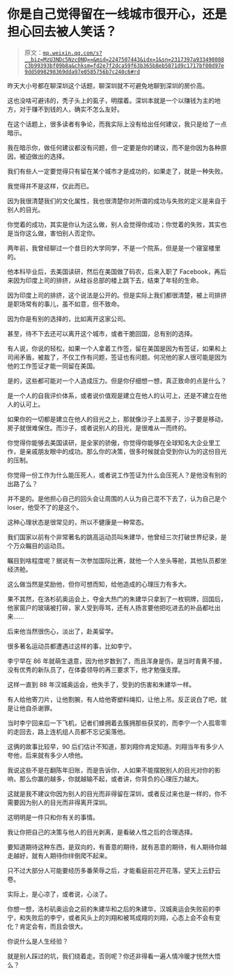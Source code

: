 # 你是自己觉得留在一线城市很开心，还是担心回去被人笑话？

> 原文：[`mp.weixin.qq.com/s?__biz=MzU3NDc5Nzc0NQ==&mid=2247507443&idx=1&sn=2317397a933498088c3b99393bf09b8a&chksm=fd2e7f2dca59f63b365b8eb5871d9c1717bf00d97e9dd5098298369dda97e0585756b7c240c6#rd`](http://mp.weixin.qq.com/s?__biz=MzU3NDc5Nzc0NQ==&mid=2247507443&idx=1&sn=2317397a933498088c3b99393bf09b8a&chksm=fd2e7f2dca59f63b365b8eb5871d9c1717bf00d97e9dd5098298369dda97e0585756b7c240c6#rd)

昨天大小号都在聊深圳这个话题，聊深圳就不可避免地聊到深圳的房价高。 

这也没啥可避讳的，秃子头上的虱子，明摆着。深圳本就是一个以赚钱为主的地方，对于赚不到钱的人，确实不怎么友好。

在这个话题上，很多读者有争论，而我实际上没有给出任何建议，我只是给了一点暗示。

我在暗示你，做任何建议都没有问题，但一定要是你的建议，而不是你因为各种原因，被迫做出的选择。

我们有些人一定要觉得只有留在某个城市才是成功的，如果走了，就是一种失败。 

我觉得并不是这样，仅此而已。

因为我很清楚我们的文化属性，我也很清楚你对所谓的成功与失败的定义是来自于别人的目光。

你觉着的成功，其实是你认为这么做，别人会觉得你成功；你觉着的失败，其实也是当你这么做，害怕别人否定你。

两年前，我曾经聊过一个昔日的大学同学，不是一个院系，但是是一个寝室楼里的。 

他本科毕业后，去美国读研，然后在美国做了码农，后来入职了 Facebook，再后来因为印度上司的排挤，从硅谷总部的楼上跳下去，结束了年轻的生命。

因为印度上司的排挤，这个说法是公开的。但是实际上我们都很清楚，被上司排挤是职场常有的事儿，虽不如意，但不致命。

因为你是有别的选择的，比如离开这家公司。

甚至，待不下去还可以离开这个城市，或者干脆回国，总有别的选择。

有人说，你说的轻松，如果一个人拿着工作签，留在美国是因为有签证，如果和上司闹矛盾，被裁了，不仅工作有问题，签证也有问题。何况他的家人很可能是因为他的工作签证才能一同留在美国。 

是的，这些都可能对一个人造成压力。但是你仔细想一想，真正致命的点是什么？

是一个人的自我评价体系，或者说价值观是建立在他人的认可上，还是不建立在他人的认可上。

如果你的一切都是建立在他人的目光之上，那就像沙子上盖房子，沙子要是移动，房子就很难保住。而沙子，或者说别人的目光，是很难从一而终的。

你觉得你能够去美国读研，是全家的骄傲，你觉得你能够在全球知名大企业里工作，是亲戚朋友眼中的成功。那么你的决策，很多时候就会受到你认为的这份目光的压制。 

你觉得一份工作为什么能压死人，或者说工作签证为什么会压死人？是他没有别的出路了么？

并不是的。是他担心自己的回头会让周围的人认为自己混不下去了，认为自己是个 loser，他受不了的是这个。

这种心理状态是很常见的，所以不健康是一种常态。 

我们国家以前有个非常著名的跳高运动员叫朱建华，他曾经三次打破世界纪录，是个万众瞩目的运动员。

瞩目到啥程度呢？据说有一次参加国际比赛，就他一个人坐头等舱，其他队员都坐经济舱。

这么做当然是奖励他，但你可想而知，给他造成的心理压力有多大。

果不其然，在洛杉矶奥运会上，夺金大热门的朱建华只拿到了一枚铜牌，回国后，他家窗户的玻璃被打碎，家人受到辱骂，还有人扬言要他把吃进去的补品都吐出来......

后来他当然很伤心，淡出了，赴美留学。

很多著名运动员都遭遇过这样的事，比如李宁。

李宁早在 86 年就萌生退意，因为他岁数到了，而且浑身是伤，是当时青黄不接，没有优秀的新队员了，在体委领导的再三要求下，他才勉强支撑。

这样一直到 88 年汉城奥运会，他失手了，受到的伤害和朱建华一样。

有人给他寄刀片，让他割腕，有人给他寄塑料绳扣，让他上吊。反正说白了吧，就是让他自杀谢罪。

当时李宁回来后一下飞机，记者们蜂拥着去簇拥那些获奖的，而李宁一个人孤零零的走回去，路上连机组人员都不忘记奚落他。

这俩的故事比较早，90 后们估计不知道，那刘翔你肯定知道。刘翔当年有多少人夸他，后来就有多少人喷他。

我说这些不是在翻陈年旧账，而是告诉你，人如果不能摆脱别人的目光对你的影响，那么你赢的越多，你就越输不起，或者讲，你背负的心理压力越大。

这就是我不建议你因为别人的目光而非得留在深圳，或者反过来也是一样的，你不需要因为别人的目光而非得离开深圳。

这明明是一件只和你有关的事情。

我让你把自己的决策与他人的目光剥离，是看破人性之后的合理选择。

要知道期待这种东西，是双向的，有善意的期待，就有恶意的期待，有人期待你越走越好，就有人期待你绊倒爬不起来。

只不过大部分人可能要经历多番荣辱之后，才能看庭前花开花落，望天上云舒云卷。

实际上，是心凉了，或者说，心淡了。

你想一想，洛杉矶奥运会之前的朱建华和之后的朱建华，汉城奥运会失败前的李宁，和失败后的李宁，或者风头上的刘翔和被骂成翔的刘翔，心态上会不会有变化？肯定会有，而且会很大。

你说什么是人生经验？

就是别人踩过的坑，我们绕着走。否则呢？你还非得看一遍人情冷暖才恍然大悟么？